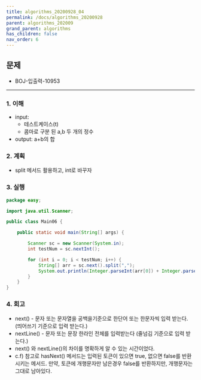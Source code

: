 ```yaml
---
title: algorithms_20200928_04
permalink: /docs/algorithms_20200928
parent: algorithms_202009
grand_parent: algorithms
has_children: false
nav_order: 6
---
```


## 문제

- BOJ-입출력-10953

---

### 1. 이해

- input:
  - 테스트케이스(t)
  - 콤마로 구분 된 a,b 두 개의 정수
- output: a+b의 합

### 2. 계획

- split 메서드 활용하고, int로 바꾸자

### 3. 실행

```java
package easy;

import java.util.Scanner;

public class Main06 {

    public static void main(String[] args) {

        Scanner sc = new Scanner(System.in);
        int testNum = sc.nextInt();

        for (int i = 0; i < testNum; i++) {
            String[] arr = sc.next().split(",");
            System.out.println(Integer.parseInt(arr[0]) + Integer.parseInt(arr[1]));
        }
    }
}

```

### 4. 회고

- next() - 문자 또는 문자열을 공백을기준으로 한단어 또는 한문자씩 입력 받는다. (띄어쓰기 기준으로 입력 받는다.)
- nextLine() - 문자 또는 문장 한라인 전체를 입력받는다 (줄넘김 기준으로 입력 받는다.)
- next() 와 nextLine()의 차이를 명확하게 알 수 있는 시간이었다.
- c.f) 참고로 hasNext() 메서드는 입력된 토큰이 있으면 true, 없으면 false를 반환시키는 메서드. 만약, 토큰에 개행문자만 남은경우 false를 반환하지만, 개행문자는 그대로 남아있다.

